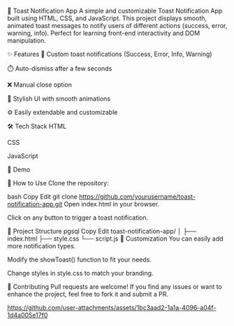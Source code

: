 🚀 Toast Notification App
A simple and customizable Toast Notification App built using HTML, CSS, and JavaScript. This project displays smooth, animated toast messages to notify users of different actions (success, error, warning, info). Perfect for learning front-end interactivity and DOM manipulation.

✨ Features
🔔 Custom toast notifications (Success, Error, Info, Warning)

⏱️ Auto-dismiss after a few seconds

❌ Manual close option

🎨 Stylish UI with smooth animations

⚙️ Easily extendable and customizable

🛠️ Tech Stack
HTML

CSS

JavaScript

📸 Demo

🚧 How to Use
Clone the repository:

bash
Copy
Edit
git clone https://github.com/yourusername/toast-notification-app.git
Open index.html in your browser.

Click on any button to trigger a toast notification.

📁 Project Structure
pgsql
Copy
Edit
toast-notification-app/
│
├── index.html
├── style.css
└── script.js
📌 Customization
You can easily add more notification types.

Modify the showToast() function to fit your needs.

Change styles in style.css to match your branding.

🙌 Contributing
Pull requests are welcome! If you find any issues or want to enhance the project, feel free to fork it and submit a PR.


https://github.com/user-attachments/assets/1bc3aad2-1a1a-4096-a04f-1d4a005e17f0
